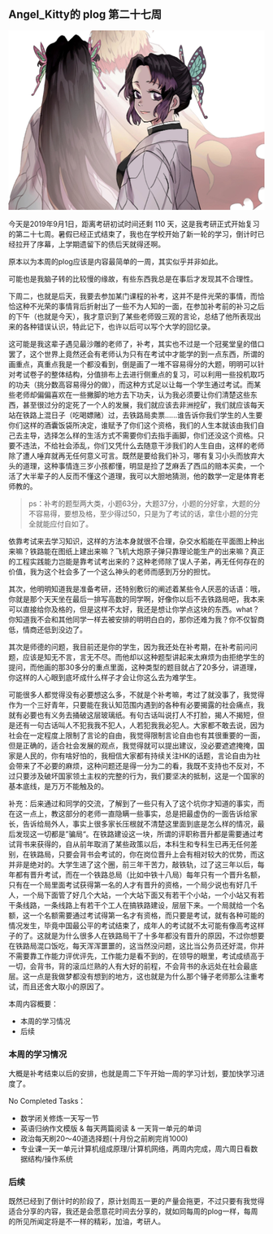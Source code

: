 ## Angel_Kitty的 plog 第二十七周

![plog27](./sources/2019_09_01/figure/page.jpg)

今天是2019年9月1日，距离考研初试时间还剩 110 天，这是我考研正式开始复习的第二十七周。暑假已经正式结束了，我也在学校开始了新一轮的学习，倒计时已经拉开了序幕，上学期遗留下的债后天就得还啊。

原本以为本周的plog应该是内容最简单的一周，其实似乎并非如此。

可能也是我脑子转的比较慢的缘故，有些东西我总是在事后才发现其不合理性。

下周二，也就是后天，我要去参加某门课程的补考，这并不是件光荣的事情，而恰恰这种不光荣的事情背后折射出了一些不为人知的一面，在参加补考前的补习之后的下午（也就是今天），我才意识到了某些老师毁三观的言论，总结了他所表现出来的各种错误认识，特此记下，也许以后可以写个大学的回忆录。

这可能是我这辈子遇见最沙雕的老师了，补考，其实也不过是一个冠冕堂皇的借口罢了，这个世界上竟然还会有老师认为只有在考试中才能学的到一点东西，所谓的画重点，真重点我是一个都没看到，倒是画了一堆不容易得分的大题，明明可以针对考试卷子的整体结构，分值排布上去进行侧重点的复习，可以利用一些投机取巧的功夫（挑分数高容易得分的做），而这种方式足以让每一个学生通过考试。而某些老师却偏偏喜欢在一些撇脚的地方去下功夫，认为我必须要让你们清楚这些东西，甚至很过分的定死了一个人的发展，我们就应该去非洲挖矿，我们就应该每天站在铁路上混日子（吃喝嫖赌）过，去铁路局卖票......谁告诉你我们学生的人生要你们这样的酒囊饭袋所决定，谁赋予了你们这个资格，我们的人生本就该由我们自己去主导，选择怎么样的生活方式不需要你们去指手画脚，你们还没这个资格。只要不违法，不给社会添乱，你们又凭什么去随意干涉我们的人生自由，这样的老师除了遭人唾弃就再无任何意义可言。既然是要给我们补习，哪有复习小头而放弃大头的道理，这种事情连三岁小孩都懂，明显是捡了芝麻丢了西瓜的赔本买卖，一个活了大半辈子的人反而不懂这个道理，我可以大胆地猜测，他的数学一定是体育老师教的。

> ps：补考的题型两大类，小题63分，大题37分，小题的分好拿，大题的分不容易得，要想及格，至少得过50，只是为了考试的话，拿住小题的分完全就能应付自如了。

依靠考试来去学习知识，这样的方法本身就很不合理，杂交水稻能在平面图上种出来嘛？铁路能在图纸上建出来嘛？飞机大炮原子弹只靠理论能生产的出来嘛？真正的工程实践能力岂能是靠考试考出来的？这种老师除了误人子弟，再无任何存在的价值，我为这个社会多了一个这么神头的老师而感到万分的担忧。

其次，他明明知道我是准备考研，还特别敷衍的阐述着某些令人厌恶的话语：哦，你就是那个天天坐在最后一排写高数的同学啊，好像你以后不去铁路局吧，我本来可以直接给你及格的，但是这样不太好，我还是想让你学点这块的东西。what？你知道我不会和其他同学一样去被安排的明明白白的，那你还难为我？你不仅智商低，情商还低到没边了。

其次是师德的问题，我目前还是你的学生，因为我还处在补考期，在补考前问问题，应该是知无不言，言无不尽。而他却以这种题型讲起来太麻烦为由拒绝学生的提问，而他画的那30多分的重点里面，这种类型的题目就占了20多分，讲道理，你这样的人心眼到底坏成什么样子才会让你这么去为难学生。

可能很多人都觉得没有必要想这么多，不就是个补考嘛，考过了就没事了，我觉得作为一个三好青年，只要能在我认知范围内遇到的各种有必要揭露的社会痛点，我就有必要也有义务去捅破这层玻璃纸。有句古话叫说打人不打脸，揭人不揭短，但是还有一句古话叫人不犯我我不犯人，人若犯我我必犯人。大家都不敢去说，因为社会在一定程度上限制了言论的自由，我觉得限制言论自由也有其很重要的一面，但是正确的，适合社会发展的观点，我觉得就可以提出建议，没必要遮遮掩掩，国家是人民的，你有啥好怕的，我相信大家都有持续关注HK的话题，言论自由为社会带来了不必要的麻烦，这种问题还是得一分为二的看，我既不支持也不反对，不过只要涉及破坏国家领土主权的完整的行为，我们要坚决的抵制，这是一个国家的基本底线，是万万不能触及的。

补充：后来通过和同学的交流，了解到了一些只有入了这个坑你才知道的事实，而在这一点上，教这部分的老师一直隐瞒一些事实，总是把最虚伪的一面告诉给家长，告诉给局外人，事实上很多家长压根就不清楚这里面到底是怎么样的情况，最后发现这一切都是”骗局“。在铁路建设这一块，所谓的评职称晋升都是需要通过考试背书来获得的，自从前年取消了某些政策以后，本科生和专科生已再无任何差别，在铁路局，只要会背书会考试的，你在岗位晋升上会有相对较大的优势，而这并非是绝对的。大学生进了这个圈，前三年干苦力，敲铁轨，过了这三年以后，每年都有晋升考试，而在一个铁路总局（比如中铁十八局）每年只有一个晋升名额，只有在一个局里面考试获得第一名的人才有晋升的资格，一个局少说也有好几千人，一个局下面管了好几个大站，一个大站下面又有若干个小站，一个小站又有若干条线路，一条线路上有若干个工人在搞铁路建设，层层下来。一个局就给一个名额，这一个名额需要通过考试得第一名才有资格，而只要是考试，就有各种可能的情况发生，毕竟中国最公平的考试结束了，成年人的考试就不太可能有像高考这样子的了。这就是为什么很多人在铁路局干了十多年都没有晋升的原因，不过你想要在铁路局混口饭吃，每天浑浑噩噩的，这当然没问题，这比当公务员还好混，你并不需要靠工作能力评优评先，工作能力是看不到的，在领导的眼里，考试成绩高于一切，会背书，背的滚瓜烂熟的人有大好的前程，不会背书的永远处在社会最底层。这一点是我做梦都没有想到的地方，这也就是为什么那个锤子老师那么注重考试，而且还舍大取小的原因了。

本周内容概要：

- 本周的学习情况
- 后续

### 本周的学习情况

大概是补考结束以后的安排，也就是周二下午开始一周的学习计划，要加快学习进度了。

No Completed Tasks：

- 数学闭关修炼一天写一节
- 英语归纳作文模版 & 每天两篇阅读 & 一天背一单元的单词
- 政治每天刷20～40道选择题(十月份之前刷完肖1000)
- 专业课一天一单元计算机组成原理/计算机网络，两周内完成，周六周日看数据结构/操作系统

### 后续

既然已经到了倒计时的阶段了，原计划周五一更的产量会拖更，不过只要有我觉得适合分享的内容，我还是会愿意花时间去分享的，就如同每周的plog一样，每周的所见所闻定将是不一样的精彩，加油，考研人。